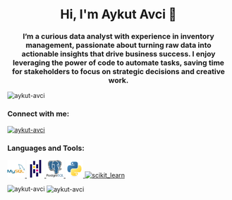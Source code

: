 <h1 align="center">Hi, I'm Aykut Avci 👋</h1>
<h3 align="center">I’m a curious data analyst with experience in inventory management, passionate about turning raw data into actionable insights that drive business success. I enjoy leveraging the power of code to automate tasks, saving time for stakeholders to focus on strategic decisions and creative work.</h3>

<p align="left"> <img src="https://komarev.com/ghpvc/?username=aykut-avci&label=Profile%20views&color=0e75b6&style=flat" alt="aykut-avci" /> </p>

<h3 align="left">Connect with me:</h3>
<p align="left">
<a href="https://linkedin.com/in/aykut-avci" target="blank"><img align="center" src="https://raw.githubusercontent.com/rahuldkjain/github-profile-readme-generator/master/src/images/icons/Social/linked-in-alt.svg" alt="aykut-avci" height="30" width="40" /></a>
</p>

<h3 align="left">Languages and Tools:</h3>
<p align="left"> <a href="https://www.mysql.com/" target="_blank" rel="noreferrer"> <img src="https://raw.githubusercontent.com/devicons/devicon/master/icons/mysql/mysql-original-wordmark.svg" alt="mysql" width="40" height="40"/> </a> <a href="https://pandas.pydata.org/" target="_blank" rel="noreferrer"> <img src="https://raw.githubusercontent.com/devicons/devicon/2ae2a900d2f041da66e950e4d48052658d850630/icons/pandas/pandas-original.svg" alt="pandas" width="40" height="40"/> </a> <a href="https://www.postgresql.org" target="_blank" rel="noreferrer"> <img src="https://raw.githubusercontent.com/devicons/devicon/master/icons/postgresql/postgresql-original-wordmark.svg" alt="postgresql" width="40" height="40"/> </a> <a href="https://www.python.org" target="_blank" rel="noreferrer"> <img src="https://raw.githubusercontent.com/devicons/devicon/master/icons/python/python-original.svg" alt="python" width="40" height="40"/> </a> <a href="https://scikit-learn.org/" target="_blank" rel="noreferrer"> <img src="https://upload.wikimedia.org/wikipedia/commons/0/05/Scikit_learn_logo_small.svg" alt="scikit_learn" width="40" height="40"/> </a> </p>

<p><img align="left" src="https://github-readme-stats.vercel.app/api/top-langs?username=aykut-avci&show_icons=true&locale=en&layout=compact" alt="aykut-avci" /></p>

<p>&nbsp;<img align="center" src="https://github-readme-stats.vercel.app/api?username=aykut-avci&show_icons=true&locale=en" alt="aykut-avci" /></p>




